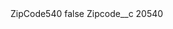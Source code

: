 <?xml version="1.0" encoding="UTF-8"?>
<CustomMetadata xmlns="http://soap.sforce.com/2006/04/metadata" xmlns:xsi="http://www.w3.org/2001/XMLSchema-instance" xmlns:xsd="http://www.w3.org/2001/XMLSchema">
    <label>ZipCode540</label>
    <protected>false</protected>
    <values>
        <field>Zipcode__c</field>
        <value xsi:type="xsd:string">20540</value>
    </values>
</CustomMetadata>
